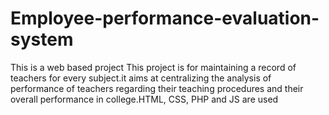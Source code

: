 # Employee-performance-evaluation-system
This is a web based project
This project is for maintaining a record of teachers for every subject.it aims at centralizing the analysis of performance of teachers regarding their teaching procedures and their overall performance in college.HTML, CSS, PHP and JS are used
